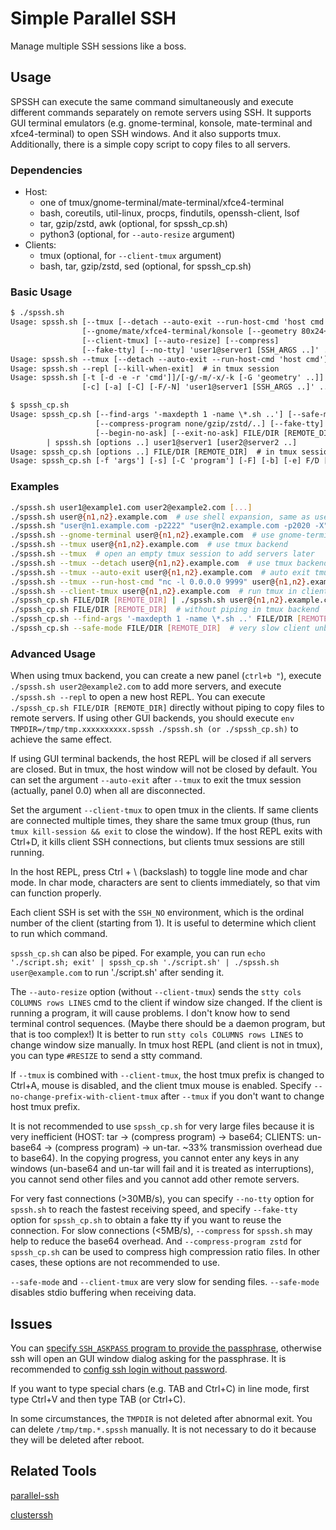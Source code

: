 # Simple Parallel SSH

Manage multiple SSH sessions like a boss.

## Usage

SPSSH can execute the same command simultaneously and execute different commands separately on remote servers using SSH.
It supports GUI terminal emulators (e.g. gnome-terminal, konsole, mate-terminal and xfce4-terminal) to open SSH windows.
And it also supports tmux.
Additionally, there is a simple copy script to copy files to all servers.

### Dependencies

- Host:
  - one of tmux/gnome-terminal/mate-terminal/xfce4-terminal
  - bash, coreutils, util-linux, procps, findutils, openssh-client, lsof
  - tar, gzip/zstd, awk (optional, for spssh\_cp.sh)
  - python3 (optional, for `--auto-resize` argument)
- Clients:
  - tmux (optional, for `--client-tmux` argument)
  - bash, tar, gzip/zstd, sed (optional, for spssh\_cp.sh)

### Basic Usage

```txt
$ ./spssh.sh
Usage: spssh.sh [--tmux [--detach --auto-exit --run-host-cmd 'host cmd']]
                [--gnome/mate/xfce4-terminal/konsole [--geometry 80x24+0+0 ..]]
                [--client-tmux] [--auto-resize] [--compress]
                [--fake-tty] [--no-tty] 'user1@server1 [SSH_ARGS ..]' ..
Usage: spssh.sh --tmux [--detach --auto-exit --run-host-cmd 'host cmd']
Usage: spssh.sh --repl [--kill-when-exit]  # in tmux session
Usage: spssh.sh [-t [-d -e -r 'cmd']]/[-g/-m/-x/-k [-G 'geometry' ..]]
                [-c] [-a] [-C] [-F/-N] 'user1@server1 [SSH_ARGS ..]' ..

$ spssh_cp.sh
Usage: spssh_cp.sh [--find-args '-maxdepth 1 -name \*.sh ..'] [--safe-mode]
                   [--compress-program none/gzip/zstd/..] [--fake-tty]
                   [--begin-no-ask] [--exit-no-ask] FILE/DIR [REMOTE_DIR]
        | spssh.sh [options ..] user1@server1 [user2@server2 ..]
Usage: spssh_cp.sh [options ..] FILE/DIR [REMOTE_DIR]  # in tmux session
Usage: spssh_cp.sh [-f 'args'] [-s] [-C 'program'] [-F] [-b] [-e] F/D [RD]
```

### Examples

```bash
./spssh.sh user1@example1.com user2@example2.com [...]
./spssh.sh user@{n1,n2}.example.com  # use shell expansion, same as user@n1.example.com user@n2.example.com
./spssh.sh "user@n1.example.com -p2222" "user@n2.example.com -p2020 -X"  # add ssh args
./spssh.sh --gnome-terminal user@{n1,n2}.example.com  # use gnome-terminal backend
./spssh.sh --tmux user@{n1,n2}.example.com  # use tmux backend
./spssh.sh --tmux  # open an empty tmux session to add servers later
./spssh.sh --tmux --detach user@{n1,n2}.example.com  # use tmux backend and run in background
./spssh.sh --tmux --auto-exit user@{n1,n2}.example.com  # auto exit tmux when all clients are disconnected
./spssh.sh --tmux --run-host-cmd "nc -l 0.0.0.0 9999" user@{n1,n2}.example.com  # run a host cmd additionally
./spssh.sh --client-tmux user@{n1,n2}.example.com  # run tmux in client
./spssh_cp.sh FILE/DIR [REMOTE_DIR] | ./spssh.sh user@{n1,n2}.example.com  # send FILE/DIR to REMOTE_DIR
./spssh_cp.sh FILE/DIR [REMOTE_DIR]  # without piping in tmux backend
./spssh_cp.sh --find-args '-maxdepth 1 -name \*.sh ..' FILE/DIR [REMOTE_DIR]  # filter file to send
./spssh_cp.sh --safe-mode FILE/DIR [REMOTE_DIR]  # very slow client unbuffered receiving (<500kB/s)
```

### Advanced Usage

When using tmux backend, you can create a new panel (`ctrl+b "`),
execute `./spssh.sh user2@example2.com` to add more servers, and execute `./spssh.sh --repl` to open a new host REPL.
You can execute `./spssh_cp.sh FILE/DIR [REMOTE_DIR]` directly without piping to copy files to remote servers.
If using other GUI backends, you should execute `env TMPDIR=/tmp/tmp.xxxxxxxxxx.spssh ./spssh.sh (or ./spssh_cp.sh)`
to achieve the same effect.

If using GUI terminal backends, the host REPL will be closed if all servers are closed.
But in tmux, the host window will not be closed by default.
You can set the argument `--auto-exit` after `--tmux` to exit the tmux session (actually, panel 0.0)
when all are disconnected.

Set the argument `--client-tmux` to open tmux in the clients.
If same clients are connected multiple times, they share the same tmux group
(thus, run `tmux kill-session && exit` to close the window).
If the host REPL exits with Ctrl+D, it kills client SSH connections, but clients tmux sessions are still running.

In the host REPL, press Ctrl + \ (backslash) to toggle line mode and char mode.
In char mode, characters are sent to clients immediately, so that vim can function properly.

Each client SSH is set with the `SSH_NO` environment, which is the ordinal number of the client (starting from 1).
It is useful to determine which client to run which command.

`spssh_cp.sh` can also be piped. For example, you can run
`echo './script.sh; exit' | spssh_cp.sh './script.sh' | ./spssh.sh user@example.com`
to run './script.sh' after sending it.

The `--auto-resize` option (without `--client-tmux`) sends the `stty cols COLUMNS rows LINES` cmd
to the client if window size changed. If the client is running a program, it will cause problems.
I don't know how to send terminal control sequences. (Maybe there should be a daemon program, but that is too complex!)
It is better to run `stty cols COLUMNS rows LINES` to change window size manually.
In tmux host REPL (and client is not in tmux), you can type `#RESIZE` to send a stty command.

If `--tmux` is combined with `--client-tmux`, the host tmux prefix is changed to Ctrl+A, mouse is disabled,
and the client tmux mouse is enabled.
Specify `--no-change-prefix-with-client-tmux` after `--tmux` if you don't want to change host tmux prefix.

It is not recommended to use `spssh_cp.sh` for very large files because it is very inefficient
(HOST: tar -> (compress program) -> base64; CLIENTS: un-base64 -> (compress program) -> un-tar.
~33% transmission overhead due to base64).
In the copying progress, you cannot enter any keys in any windows
(un-base64 and un-tar will fail and it is treated as interruptions),
you cannot send other files and you cannot add other remote servers.

For very fast connections (>30MB/s),
you can specify `--no-tty` option for `spssh.sh` to reach the fastest receiving speed,
and specify `--fake-tty` option for `spssh_cp.sh` to obtain a fake tty if you want to reuse the connection.
For slow connections (<5MB/s), `--compress` for `spssh.sh` may help to reduce the base64 overhead.
And `--compress-program zstd` for `spssh_cp.sh` can be used to compress high compression ratio files.
In other cases, these options are not recommended to use.

`--safe-mode` and `--client-tmux` are very slow for sending files.
`--safe-mode` disables stdio buffering when receiving data.

## Issues

You can [specify `SSH_ASKPASS` program to provide the passphrase](https://stackoverflow.com/a/15090479/9543140),
otherwise ssh will open an GUI window dialog asking for the passphrase.
It is recommended to [config ssh login without password](https://askubuntu.com/a/46935).

If you want to type special chars (e.g. TAB and Ctrl+C) in line mode, first type Ctrl+V and then type TAB (or Ctrl+C).

In some circumstances, the `TMPDIR` is not deleted after abnormal exit. You can delete `/tmp/tmp.*.spssh` manually.
It is not necessary to do it because they will be deleted after reboot.

## Related Tools

[parallel-ssh](https://github.com/ParallelSSH/parallel-ssh)

[clusterssh](https://github.com/duncs/clusterssh)
